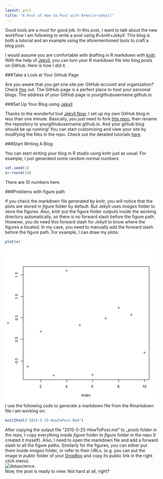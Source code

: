 ```yaml
---
layout: post
title: "A Post of How to Post with R+knitr+Jekyll"
---
```

Good tools are a must for good job. In this post, I want to talk about the new workflow I am following to write a post using *R+knitr+Jekyll*. This blog is both a tutorial and an example using the aforementioned tools to craft a blog post. 

I would assume you are comfortable with drafting in R markdown with [knitr](http://yihui.name/knitr/). With the help of [Jekyll](http://jekyllrb.com/), you can turn your R markdown file into blog posts on GitHub. Here is how I did it.

###Take a Look at Your Github Page

Are you aware that you get one site per GitHub account and organization? Check [this](https://pages.github.com/) out. The GitHub page is a perfect place to host your personal blogs. The address of your GitHub page is yourgithubusername.github.io.

###Set Up Your Blog using [Jekyll](http://jekyllrb.com/)

Thanks to the wonderful tool [Jekyll Now](https://github.com/barryclark/jekyll-now), I set up my own GitHub blog in less than one minute. Basically, you just need to fork [this repo](https://github.com/barryclark/jekyll-now), then rename the repository to yourgithubusername.github.io. And your github blog should be up running! You can start customizing and view your site by modifying the files in the repo.
Check out the detailed tutorials [here](https://github.com/barryclark/jekyll-now/blob/master/README.md)

###Start Writing A Blog

You can start writing your blog in R studio using knitr just as usual. For example, I just generated some random normal numbers

```r
set.seed(1)
x<-rnorm(10)
```
There are 10 numbers here.

###Problems with figure path

If you check the markdown file generated by *knitr*, you will notice that the plots are stored in  *figure* folder by default. But Jekyll uses *images* folder to store the figures. Also, *knitr* put the figure folder outputs inside the working directory automatically, so there is no forward slash before the figure path. However, you do need this forward slash for *Jekyll* to know where the figures a located. In my case, you need to manually add the forward slash before the figure path.
For example, I can draw my plots:

```r
plot(x)
```

![plot of chunk unnamed-chunk-2](/figure/unnamed-chunk-2-1.png) 
I use the following code to generate a markdown file from the Rmarkdown file I am working on:


```r
knit2html("2015-5-25-HowToPost.Rmd")
```

 After copying the output file "2015-5-25-HowToPost.md" to *_posts* folder in the repo, I copy everything inside *figure* folder to *figure* folder in the repo (I created it myself). Also, I need to open the markdown file and add a forward slash to all the figure paths. 
 Similarly for the figures, you can either put them inside *images* folder, or refer to their URLs. (e.g. you can put the image in *public* folder of your [DropBox](https://www.dropbox.com/) and copy its public link in the right click menu).  
![datascience](https://dl.dropboxusercontent.com/u/24684859/github/datascience.jpg).   
Now, the post is ready to view. Not hard at all, right?





